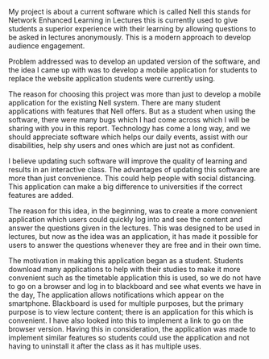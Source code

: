My project is about a current software which is called Nell this stands for Network Enhanced Learning in Lectures this is currently used to give students a superior experience with their learning by allowing questions to be asked in lectures anonymously. This is a modern approach to develop audience engagement.

Problem addressed was to develop an updated version of the software, and the idea I came up with was to develop a mobile application for students to replace the website application students were currently using.

The reason for choosing this project was more than just to develop a mobile application for the existing Nell system. There are many student applications with features that Nell offers. But as a student when using the software, there were many bugs which I had come across which I will be sharing with you in this report. Technology has come a long way, and we should appreciate software which helps our daily events, assist with our disabilities, help shy users and ones which are just not as confident.

I believe updating such software will improve the quality of learning and results in an interactive class. The advantages of updating this software are more than just convenience. This could help people with social distancing. This application can make a big difference to universities if the correct features are added.

The reason for this idea, in the beginning, was to create a more convenient application which users could quickly log into and see the content and answer the questions given in the lectures. This was designed to be used in lectures, but now as the idea was an application, it has made it possible for users to answer the questions whenever they are free and in their own time.

The motivation in making this application began as a student. Students download many applications to help with their studies to make it more convenient such as the timetable application this is used, so we do not have to go on a browser and log in to blackboard and see what events we have in the day, The application allows notifications which appear on the smartphone. Blackboard is used for multiple purposes, but the primary purpose is to view lecture content; there is an application for this which is convenient. I have also looked into this to implement a link to go on the browser version. Having this in consideration, the application was made to implement similar features so students could use the application and not having to uninstall it after the class as it has multiple uses.
